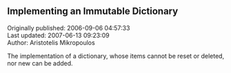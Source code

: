 ## Implementing an Immutable Dictionary  
Originally published: 2006-09-06 04:57:33  
Last updated: 2007-06-13 09:23:09  
Author: Aristotelis Mikropoulos  
  
The implementation of a dictionary, whose items cannot be reset or deleted, nor new can be added.